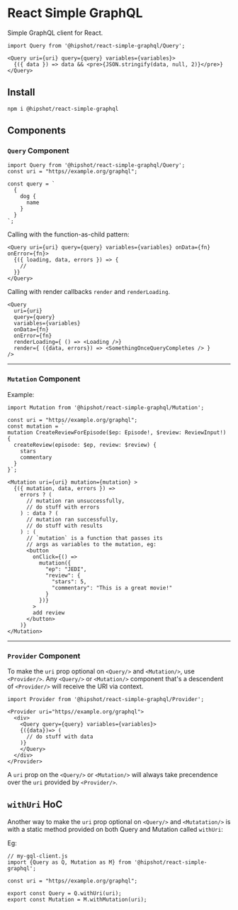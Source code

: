 # React Simple GraphQL

Simple GraphQL client for React.

```
import Query from '@hipshot/react-simple-graphql/Query';

<Query uri={uri} query={query} variables={variables}>
  {({ data }) => data && <pre>{JSON.stringify(data, null, 2)}</pre>}
</Query>
```

## Install

```
npm i @hipshot/react-simple-graphql
```

## Components


### `Query` Component


```
import Query from '@hipshot/react-simple-graphql/Query';
const uri = "https//example.org/graphql";

const query = `
  {
    dog {
      name
    }
  }
`;
```

Calling with the function-as-child pattern:

```
<Query uri={uri} query={query} variables={variables} onData={fn} onError={fn}>
  {({ loading, data, errors }) => {
    //
  }}
</Query>
```

Calling with render callbacks `render` and `renderLoading`.

```
<Query
  uri={uri}
  query={query}
  variables={variables}
  onData={fn}
  onError={fn}
  renderLoading={ () => <Loading />}
  render={ ({data, errors}) => <SomethingOnceQueryCompletes /> }
/>
```

---

### `Mutation` Component

Example:

```
import Mutation from '@hipshot/react-simple-graphql/Mutation';

const uri = "https//example.org/graphql";
const mutation = `
mutation CreateReviewForEpisode($ep: Episode!, $review: ReviewInput!) {
  createReview(episode: $ep, review: $review) {
    stars
    commentary
  }
}`;

<Mutation uri={uri} mutation={mutation} >
  {({ mutation, data, errors }) =>
    errors ? (
      // mutation ran unsuccessfully,
      // do stuff with errors
    ) : data ? (
      // mutation ran successfully,
      // do stuff with results
    ) : (
      // `mutation` is a function that passes its
      // args as variables to the mutation, eg:
      <button
        onClick={() =>
          mutation({
            "ep": "JEDI",
            "review": {
              "stars": 5,
              "commentary": "This is a great movie!"
            }
          })}
        >
        add review
      </button>
    )}
</Mutation>
```

---

### `Provider` Component

To make the `uri` prop optional on `<Query/>` and `<Mutation/>`, use  `<Provider/>`. Any `<Query/>` or `<Mutation/>` component that's a descendent of `<Provider/>` will receive the URI via context.

```
import Provider from '@hipshot/react-simple-graphql/Provider';

<Provider uri="https//example.org/graphql">
  <div>
    <Query query={query} variables={variables}>
    {({data})=> (
      // do stuff with data
    )}
    </Query>
  </div>
</Provider>
```

A `uri` prop on the `<Query/>` or `<Mutation/>` will always take precendence over the `uri` provided by `<Provider/>`.



## `withUri` HoC

Another way to make the `uri` prop optional on `<Query/>` and `<Mutatation/>` is with a static method provided on both Query and Mutation called `withUri`:

Eg:

```
// my-gql-client.js
import {Query as Q, Mutation as M} from '@hipshot/react-simple-graphql';

const uri = "https//example.org/graphql";

export const Query = Q.withUri(uri);
export const Mutation = M.withMutation(uri);
```
